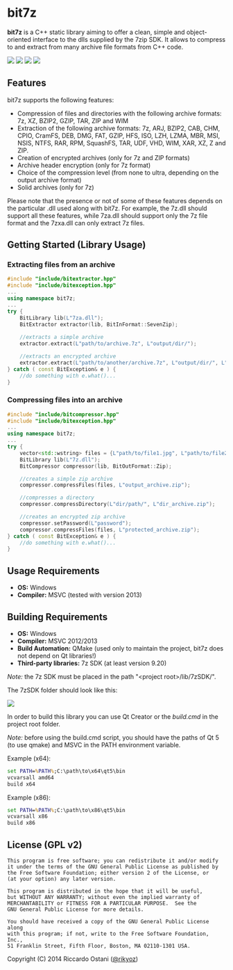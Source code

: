 bit7z
=====

**bit7z** is a C++ static library aiming to offer a clean, simple and object-oriented interface to the dlls supplied by the 7zip SDK. It allows to compress to and extract from many archive file formats from C++ code.

![](http://img.shields.io/badge/version-v1.0--beta1-blue.svg?style=flat) ![](http://img.shields.io/badge/license-GPL%20v2-red.svg?style=flat) ![](http://img.shields.io/badge/platform-windows-brightgreen.svg?style=flat) ![](http://img.shields.io/badge/compiler-MSVC-lightgrey.svg?style=flat)

## Features ##
bit7z supports the following features:

+ Compression of files and directories with the following archive formats: 7z, XZ, BZIP2, GZIP, TAR, ZIP and WIM
+ Extraction of the following archive formats: 7z, ARJ, BZIP2, CAB, CHM, CPIO, CramFS, DEB, DMG, FAT, GZIP, HFS, ISO, LZH, LZMA, MBR, MSI, NSIS, NTFS, RAR, RPM, SquashFS, TAR, UDF, VHD, WIM, XAR, XZ, Z and ZIP.
+ Creation of encrypted archives (only for 7z and ZIP formats)
+ Archive header encryption (only for 7z format)
+ Choice of the compression level (from none to ultra, depending on the output archive format)
+ Solid archives (only for 7z)

Please note that the presence or not of some of these features depends on the particular .dll used along with bit7z. For example, the 7z.dll should support all these features, while 7za.dll should support only the 7z file format and the 7zxa.dll can only extract 7z files.

## Getting Started (Library Usage) ##

### Extracting files from an archive ###
```cpp
#include "include/bitextractor.hpp"
#include "include/bitexception.hpp"
...
using namespace bit7z;
...
try {
	BitLibrary lib(L"7za.dll");
	BitExtractor extractor(lib, BitInFormat::SevenZip);
	
	//extracts a simple archive
	extractor.extract(L"path/to/archive.7z", L"output/dir/");

	//extracts an encrypted archive
	extractor.extract(L"path/to/another/archive.7z", L"output/dir/", L"password");
} catch ( const BitException& e ) {
	//do something with e.what()...
}
```

### Compressing files into an archive ###
```cpp
#include "include/bitcompressor.hpp"
#include "include/bitexception.hpp"
...
using namespace bit7z;
...
try {
	vector<std::wstring> files = {L"path/to/file1.jpg", L"path/to/file2.pdf"};
	BitLibrary lib(L"7z.dll");
	BitCompressor compressor(lib, BitOutFormat::Zip);

	//creates a simple zip archive
	compressor.compressFiles(files, L"output_archive.zip");

	//compresses a directory
	compressor.compressDirectory(L"dir/path/", L"dir_archive.zip");

	//creates an encrypted zip archive
	compressor.setPassword(L"password");
	compressor.compressFiles(files, L"protected_archive.zip");
} catch ( const BitException& e ) {
	//do something with e.what()... 
}
```

## Usage Requirements ##
+ **OS:** Windows
+ **Compiler:** MSVC (tested with version 2013)

## Building Requirements ##
+ **OS:** Windows
+ **Compiler:** MSVC 2012/2013
+ **Build Automation:** QMake (used only to maintain the project, bit7z does not depend on Qt libraries!)
+ **Third-party libraries:** 7z SDK (at least version 9.20)

*Note:* the 7z SDK must be placed in the path "&lt;project root&gt;/lib/7zSDK/".

The 7zSDK folder should look like this:

![](http://i.imgur.com/pgS7UHl.png)

In order to build this library you can use Qt Creator or the *build.cmd* in the project root folder.

*Note:* before using the build.cmd script, you should have the paths of Qt 5 (to use qmake) and MSVC in the PATH environment variable.

Example (x64):

```bat
set PATH=%PATH%;C:\path\to\x64\qt5\bin
vcvarsall amd64
build x64
```

Example (x86):

```bat
set PATH=%PATH%;C:\path\to\x86\qt5\bin
vcvarsall x86
build x86
```

## License (GPL v2) ##
    This program is free software; you can redistribute it and/or modify
    it under the terms of the GNU General Public License as published by
    the Free Software Foundation; either version 2 of the License, or
    (at your option) any later version.

    This program is distributed in the hope that it will be useful,
    but WITHOUT ANY WARRANTY; without even the implied warranty of
    MERCHANTABILITY or FITNESS FOR A PARTICULAR PURPOSE.  See the
    GNU General Public License for more details.

    You should have received a copy of the GNU General Public License along
    with this program; if not, write to the Free Software Foundation, Inc.,
    51 Franklin Street, Fifth Floor, Boston, MA 02110-1301 USA.

Copyright (C) 2014 Riccardo Ostani ([@rikyoz](https://github.com/rikyoz))